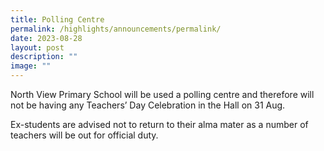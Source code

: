 ```yaml
---
title: Polling Centre
permalink: /highlights/announcements/permalink/
date: 2023-08-28
layout: post
description: ""
image: ""
---
```

North View Primary School will be used a polling centre and therefore will not be having any Teachers’ Day Celebration in the Hall on 31 Aug.

Ex-students are advised not to return to their alma mater as a number of teachers will be out for official duty.